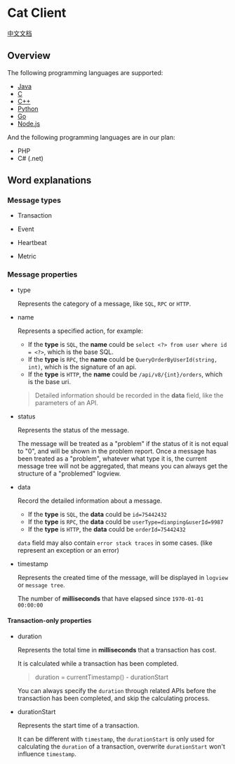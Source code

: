 # Cat Client

[中文文档](./README.zh-CN.md)

## Overview

The following programming languages are supported:

* [Java](./java)
* [C](./c)
* [C++](./cpp)
* [Python](./python)
* [Go](./go)
* [Node.js](./node.js)

And the following programming languages are in our plan:

* PHP
* C# (.net)

## Word explanations

### Message types

* Transaction

* Event

* Heartbeat

* Metric

### Message properties

* type

    Represents the category of a message, like `SQL`, `RPC` or `HTTP`.

* name

    Represents a specified action, for example:

    * If the **type** is `SQL`, the **name** could be `select <?> from user where id = <?>`, which is the base SQL.
    * If the **type** is `RPC`, the **name** could be `QueryOrderByUserId(string, int)`, which is the signature of an api.
    * If the **type** is `HTTP`, the **name** could be `/api/v8/{int}/orders`, which is the base uri.

   > Detailed information should be recorded in the **data** field, like the parameters of an API.

* status

    Represents the status of the message.

    The message will be treated as a "problem" if the status of it is not equal to "0", and will be shown in the problem report. Once a message has been treated as a "problem", whatever what type it is, the current message tree will not be aggregated, that means you can always get the structure of a "problemed" logview.

* data

    Record the detailed information about a message.

    * If the **type** is `SQL`, the **data** could be `id=75442432`
    * If the **type** is `RPC`, the **data** could be `userType=dianping&userId=9987`
    * If the **type** is `HTTP`, the **data** could be `orderId=75442432`

    `data` field may also contain `error stack traces` in some cases. (like represent an exception or an error)

* timestamp

    Represents the created time of the message, will be displayed in `logview` or `message tree`.

    The number of **milliseconds** that have elapsed since `1970-01-01 00:00:00`

#### Transaction-only properties

* duration

    Represents the total time in **milliseconds** that a transaction has cost.

    It is calculated while a transaction has been completed.

    > duration = currentTimestamp() - durationStart

    You can always specify the `duration` through related APIs before the transaction has been completed, and skip the calculating process.

* durationStart

    Represents the start time of a transaction.

    It can be different with `timestamp`, the `durationStart` is only used for calculating the `duration` of a transaction, overwrite `durationStart` won't influence `timestamp`.
